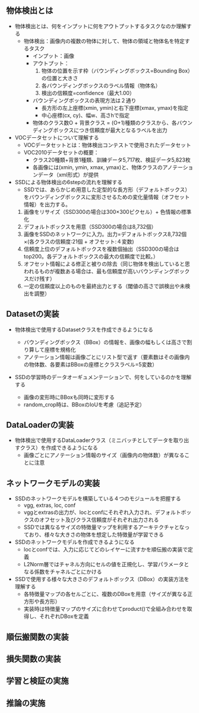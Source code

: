 ## 物体検出とは
- 物体検出とは、何をインプットに何をアウトプットするタスクなのか理解する
    - 物体検出：画像内の複数の物体に対して、物体の領域と物体名を特定するタスク
        - インプット：画像
        - アウトプット：
            1. 物体の位置を示す枠（バウンディングボックス=Bounding Box）の位置と大きさ
            2. 各バウンディングボックスのラベル情報（物体名）
            3. 検出の信頼度=confidence（最大1.00）
        - バウンディングボックスの表現方法は２通り
            - 長方形の左上座標(xmin, ymin)と右下座標(xmax, ymax)を指定
            - 中心座標(cx, cy)、幅w、高さhで指定
        - 物体のクラス数O + 背景クラス = (O+1)種類のクラスから、各バウンディングボックスにつき信頼度が最大となるラベルを出力
- VOCデータセットについて理解する
    - VOCデータセットとは：物体検出コンテストで使用されたデータセット
    - VOC2010データセットの概要：
        - クラス20種類+背景1種類、訓練データ5,717枚、検証データ5,823枚
        - 各画像には(xmin, ymin, xmax, ymax)と、物体クラスのアノテーションデータ（xml形式）が提供
- SSDによる物体検出の6stepの流れを理解する
    - SSDでは、あらかじめ用意した定型的な長方形（デフォルトボックス）をバウンディングボックスに変形させるための変化量情報（オフセット情報）を出力する。
    1. 画像をリサイズ（SSD300の場合は300×300ピクセル）+ 色情報の標準化
    2. デフォルトボックスを用意（SSD300の場合は8,732個）
    3. 画像をSSDのネットワークに入力。出力=デフォルトボックス8,732個×(各クラスの信頼度:21個 + オフセット:４変数)
    4. 信頼度上位のデフォルトボックスを複数個抽出（SSD300の場合はtop200。各デフォルトボックスの最大の信頼度で比較。）
    5. オフセット情報による修正と被りの除去（同じ物体を検出していると思われるものが複数ある場合は、最も信頼度が高いバウンディングボックスだけ残す）
    6. 一定の信頼度以上のものを最終出力とする（閾値の高さで誤検出や未検出を調整）

## Datasetの実装
- 物体検出で使用するDatasetクラスを作成できるようになる
    - バウンディングボックス（BBox）の情報を、画像の幅もしくは高さで割り算して座標を規格化
    - アノテーション情報は画像ごとにリスト型で返す（要素数はその画像内の物体数、各要素はBBoxの座標とクラスラベル=5変数）

- SSDの学習時のデータオーギュメンテーションで、何をしているのかを理解する
    - 画像の変形時にBBoxも同時に変形する
    - random_crop時は、BBoxのIoUを考慮（追記予定）

## DataLoaderの実装
- 物体検出で使用するDataLoaderクラス（ミニバッチとしてデータを取り出すクラス）を作成できるようになる
    - 画像ごとにアノテーション情報のサイズ（画像内の物体数）が異なることに注意

## ネットワークモデルの実装
- SSDのネットワークモデルを構築している４つのモジュールを把握する
    - vgg, extras, loc, conf
    - vggとextrasの出力が、locとconfにそれぞれ入力され、デフォルトボックスのオフセット及びクラス信頼度がそれぞれ出力される
    - SSDでは異なるサイズの特徴量マップを利用するアーキテクチャとなっており、様々な大きさの物体を想定した特徴量が学習できる
- SSDのネットワークモデルを作成できるようになる
    - locとconfでは、入力に応じてどのレイヤーに流すかを順伝搬の実装で定義
    - L2Norm層ではチャネル方向にセルの値を正規化し、学習パラメータとなる係数をチャネルごとにかける
- SSDで使用する様々な大きさのデフォルトボックス（DBox）の実装方法を理解する
    - 各特徴量マップの各セルごとに、複数のDBoxを用意（サイズが異なる正方形や長方形）
    - 実装時は特徴量マップのサイズに合わせてproduct()で全組み合わせを取得し、それぞれDBoxを定義

## 順伝搬関数の実装


## 損失関数の実装


## 学習と検証の実施


## 推論の実施

